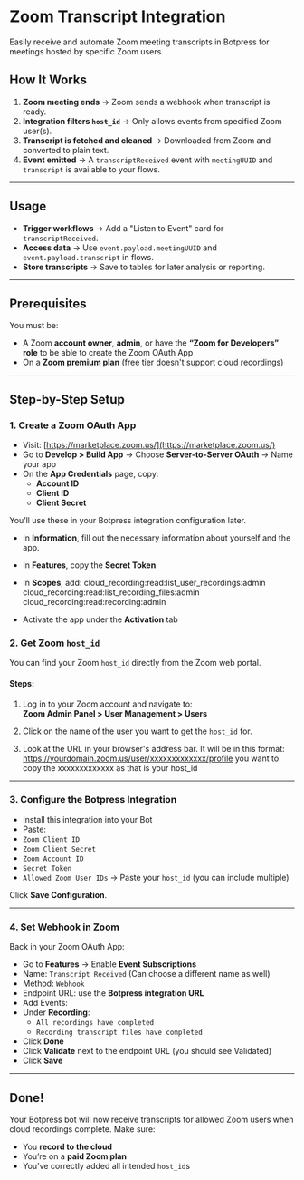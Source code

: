 # Zoom Transcript Integration

Easily receive and automate Zoom meeting transcripts in Botpress for meetings hosted by specific Zoom users.

## How It Works

1. **Zoom meeting ends** → Zoom sends a webhook when transcript is ready.
2. **Integration filters `host_id`** → Only allows events from specified Zoom user(s).
3. **Transcript is fetched and cleaned** → Downloaded from Zoom and converted to plain text.
4. **Event emitted** → A `transcriptReceived` event with `meetingUUID` and `transcript` is available to your flows.

---

## Usage

- **Trigger workflows** → Add a "Listen to Event" card for `transcriptReceived`.
- **Access data** → Use `event.payload.meetingUUID` and `event.payload.transcript` in flows.
- **Store transcripts** → Save to tables for later analysis or reporting.

---

## Prerequisites

You must be:
- A Zoom **account owner**, **admin**, or have the **“Zoom for Developers” role** to be able to create the Zoom OAuth App
- On a **Zoom premium plan** (free tier doesn't support cloud recordings)

---

## Step-by-Step Setup

### 1. Create a Zoom OAuth App

- Visit: [https://marketplace.zoom.us/](https://marketplace.zoom.us/)
- Go to **Develop > Build App** → Choose **Server-to-Server OAuth** → Name your app
- On the **App Credentials** page, copy:
  - **Account ID**
  - **Client ID**
  - **Client Secret**

You’ll use these in your Botpress integration configuration later.

- In **Information**, fill out the necessary information about yourself and the app.
- In **Features**, copy the **Secret Token**
- In **Scopes**, add:
cloud_recording:read:list_user_recordings:admin
cloud_recording:read:list_recording_files:admin
cloud_recording:read:recording:admin

- Activate the app under the **Activation** tab

### 2. Get Zoom `host_id`

You can find your Zoom `host_id` directly from the Zoom web portal.

#### Steps:
1. Log in to your Zoom account and navigate to:  
   **Zoom Admin Panel > User Management > Users**  

2. Click on the name of the user you want to get the `host_id` for.

3. Look at the URL in your browser's address bar. It will be in this format:
https://yourdomain.zoom.us/user/xxxxxxxxxxxxx/profile you want to copy the xxxxxxxxxxxxx as that is your host_id


---

### 3. Configure the Botpress Integration

- Install this integration into your Bot
- Paste:
- `Zoom Client ID`
- `Zoom Client Secret`
- `Zoom Account ID`
- `Secret Token`
- `Allowed Zoom User IDs` → Paste your `host_id` (you can include multiple)

Click **Save Configuration**.

---

### 4. Set Webhook in Zoom

Back in your Zoom OAuth App:

- Go to **Features** → Enable **Event Subscriptions**
- Name: `Transcript Received` (Can choose a different name as well)
- Method: `Webhook`
- Endpoint URL: use the **Botpress integration URL**
- Add Events:
- Under **Recording**:
  - `All recordings have completed`
  - `Recording transcript files have completed`
- Click **Done**
- Click **Validate** next to the endpoint URL (you should see Validated)
- Click **Save**

---

## Done! 

Your Botpress bot will now receive transcripts for allowed Zoom users when cloud recordings complete. Make sure:

- You **record to the cloud**
- You’re on a **paid Zoom plan**
- You’ve correctly added all intended `host_id`s